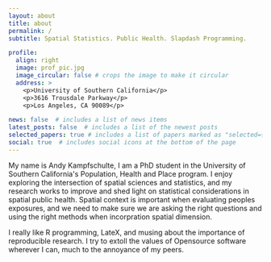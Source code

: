 ```yaml
---
layout: about
title: about
permalink: /
subtitle: Spatial Statistics. Public Health. Slapdash Programming.

profile:
  align: right
  image: prof_pic.jpg
  image_circular: false # crops the image to make it circular
  address: >
    <p>University of Southern California</p>
    <p>3616 Trousdale Parkway</p>
    <p>Los Angeles, CA 90089</p>

news: false  # includes a list of news items
latest_posts: false  # includes a list of the newest posts
selected_papers: true # includes a list of papers marked as "selected={true}"
social: true  # includes social icons at the bottom of the page
---
```


My name is Andy Kampfschulte, I am a PhD student in the University of Southern California's Population, Health and Place program. I enjoy exploring the intersection of spatial sciences and statistics, and my research works to improve and shed light on statistical considerations in spatial public health. Spatial context is important when evaluating peoples exposures, and we need to make sure we are asking the right questions and using the right methods when incorpration spatial dimension.

I really like R programming, LateX, and musing about the importance of reproducible research. I try to extoll the values of Opensource software wherever I can, much to the annoyance of my peers.

